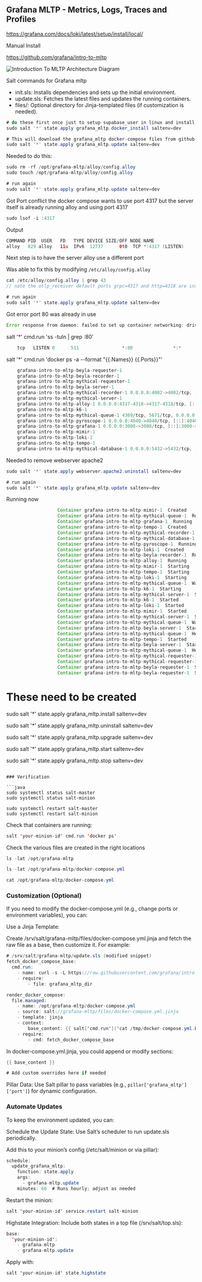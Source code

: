 ## Grafana MLTP - Metrics, Logs, Traces and Profiles

https://grafana.com/docs/loki/latest/setup/install/local/

Manual Install

https://github.com/grafana/intro-to-mltp

![Introduction To MLTP Architecture Diagram](images/Introduction%20to%20MLTP%20Arch%20Diagram.png)

Salt commands for Grafana mltp

- init.sls: Installs dependencies and sets up the initial environment.
- update.sls: Fetches the latest files and updates the running containers.
- files/: Optional directory for Jinja-templated files (if customization is needed).

```java
# do these first once just to setup supabase_user in linux and install docker and docker-compose
sudo salt '*' state.apply grafana_mltp.docker_install saltenv=dev

# This will download the grafana_mltp docker-compose files from github and yaml files and start them
sudo salt '*' state.apply grafana_mltp.update saltenv=dev
```

Needed to do this:

```java
sudo rm -rf /opt/grafana-mltp/alloy/config.alloy
sudo touch /opt/grafana-mltp/alloy/config.alloy
```

```java
# run again
sudo salt '*' state.apply grafana_mltp.update saltenv=dev
```

Got Port conflict the docker compose wants to use port 4317 but the server itself is already running alloy and using port 4317

```java
sudo lsof -i :4317
```

Output

```java
COMMAND PID  USER   FD   TYPE DEVICE SIZE/OFF NODE NAME
alloy   829 alloy   11u  IPv6  12737      0t0  TCP *:4317 (LISTEN)
```

Next step is to have the server alloy use a different port

Was able to fix this by modifying `/etc/alloy/config.alloy`

```java
cat /etc/alloy/config.alloy | grep 43
// note the otlp_receiver default ports grpc=4317 and http=4318 are instead 4327 and 4328 
```

```java
# run again
sudo salt '*' state.apply grafana_mltp.update saltenv=dev
```

Got error port 80 was already in use

```java
Error response from daemon: failed to set up container networking: driver failed programming external connectivity on endpoint grafana-intro-to-mltp-mythical-server-1 (6ea05ecad0639f8b8015a4b973e857a83bb2396526432387a890147fe76909c5): failed to bind host port for 0.0.0.0:80:192.16.0.5:80/tcp: address already in use
```

salt '*' cmd.run 'ss -tuln | grep :80'

```java
    tcp   LISTEN 0      511                *:80               *:*
```

salt '*' cmd.run 'docker ps -a --format "{{.Names}} {{.Ports}}"'

```java
    grafana-intro-to-mltp-beyla-requester-1 
    grafana-intro-to-mltp-beyla-recorder-1 
    grafana-intro-to-mltp-mythical-requester-1 
    grafana-intro-to-mltp-beyla-server-1 
    grafana-intro-to-mltp-mythical-recorder-1 0.0.0.0:4002->4002/tcp, [::]:4002->4002/tcp
    grafana-intro-to-mltp-mythical-server-1 
    grafana-intro-to-mltp-alloy-1 0.0.0.0:4317-4318->4317-4318/tcp, [::]:4317-4318->4317-4318/tcp, 0.0.0.0:6832->6832/tcp, [::]:6832->6832/tcp, 0.0.0.0:12348->12348/tcp, [::]:12348->12348/tcp, 0.0.0.0:55679->55679/tcp, [::]:55679->55679/tcp, 0.0.0.0:12347->12345/tcp, [::]:12347->12345/tcp
    grafana-intro-to-mltp-k6-1 
    grafana-intro-to-mltp-mythical-queue-1 4369/tcp, 5671/tcp, 0.0.0.0:5672->5672/tcp, [::]:5672->5672/tcp, 15671/tcp, 15691-15692/tcp, 25672/tcp, 0.0.0.0:15672->15672/tcp, [::]:15672->15672/tcp
    grafana-intro-to-mltp-pyroscope-1 0.0.0.0:4040->4040/tcp, [::]:4040->4040/tcp
    grafana-intro-to-mltp-grafana-1 0.0.0.0:3000->3000/tcp, [::]:3000->3000/tcp
    grafana-intro-to-mltp-mimir-1 
    grafana-intro-to-mltp-loki-1 
    grafana-intro-to-mltp-tempo-1 
    grafana-intro-to-mltp-mythical-database-1 0.0.0.0:5432->5432/tcp, [::]:5432->5432/tcp
```

Needed to remove webserver apache2

```java
sudo salt '*' state.apply webserver.apache2.uninstall saltenv=dev
```

```java
# run again
sudo salt '*' state.apply grafana_mltp.update saltenv=dev
```

Running now

```java
                   Container grafana-intro-to-mltp-mimir-1  Created
                   Container grafana-intro-to-mltp-mythical-queue-1  Running
                   Container grafana-intro-to-mltp-grafana-1  Running
                   Container grafana-intro-to-mltp-tempo-1  Created
                   Container grafana-intro-to-mltp-mythical-recorder-1  Running
                   Container grafana-intro-to-mltp-mythical-database-1  Running
                   Container grafana-intro-to-mltp-pyroscope-1  Running
                   Container grafana-intro-to-mltp-loki-1  Created
                   Container grafana-intro-to-mltp-beyla-recorder-1  Running
                   Container grafana-intro-to-mltp-alloy-1  Running
                   Container grafana-intro-to-mltp-mimir-1  Starting
                   Container grafana-intro-to-mltp-tempo-1  Starting
                   Container grafana-intro-to-mltp-loki-1  Starting
                   Container grafana-intro-to-mltp-mythical-queue-1  Waiting
                   Container grafana-intro-to-mltp-k6-1  Starting
                   Container grafana-intro-to-mltp-mythical-server-1  Starting
                   Container grafana-intro-to-mltp-k6-1  Started
                   Container grafana-intro-to-mltp-loki-1  Started
                   Container grafana-intro-to-mltp-mimir-1  Started
                   Container grafana-intro-to-mltp-mythical-server-1  Started
                   Container grafana-intro-to-mltp-mythical-queue-1  Waiting
                   Container grafana-intro-to-mltp-beyla-server-1  Starting
                   Container grafana-intro-to-mltp-mythical-queue-1  Healthy
                   Container grafana-intro-to-mltp-tempo-1  Started
                   Container grafana-intro-to-mltp-beyla-server-1  Started
                   Container grafana-intro-to-mltp-mythical-queue-1  Healthy
                   Container grafana-intro-to-mltp-mythical-requester-1  Starting
                   Container grafana-intro-to-mltp-mythical-requester-1  Started
                   Container grafana-intro-to-mltp-beyla-requester-1  Starting
                   Container grafana-intro-to-mltp-beyla-requester-1  Started
```

# These need to be created
sudo salt '*' state.apply grafana_mltp.install saltenv=dev

sudo salt '*' state.apply grafana_mltp.uninstall saltenv=dev

sudo salt '*' state.apply grafana_mltp.upgrade saltenv=dev

sudo salt '*' state.apply grafana_mltp.start saltenv=dev

sudo salt '*' state.apply grafana_mltp.stop saltenv=dev
```

### Verification

```java
sudo systemctl status salt-master
sudo systemctl status salt-minion

sudo systemctl restart salt-master
sudo systemctl restart salt-minion
```

Check that containers are running:

```java
salt 'your-minion-id' cmd.run 'docker ps'
```

Check the various files are created in the right locations

```java
ls -lat /opt/grafana-mltp

ls -lat /opt/grafana-mltp/docker-compose.yml

cat /opt/grafana-mltp/docker-compose.yml
```

### Customization (Optional)

If you need to modify the docker-compose.yml (e.g., change ports or environment variables), you can:

Use a Jinja Template:

Create /srv/salt/grafana-mltp/files/docker-compose.yml.jinja and fetch the raw file as a base, then customize it. For example:

```java
# /srv/salt/grafana-mltp/update.sls (modified snippet)
fetch_docker_compose_base:
  cmd.run:
    - name: curl -s -L https://raw.githubusercontent.com/grafana/intro-to-mltp/main/docker-compose.yml -o /tmp/docker-compose.yml.base
    - require:
        - file: grafana_mltp_dir

render_docker_compose:
  file.managed:
    - name: /opt/grafana-mltp/docker-compose.yml
    - source: salt://grafana-mltp/files/docker-compose.yml.jinja
    - template: jinja
    - context:
        base_content: {{ salt['cmd.run']('cat /tmp/docker-compose.yml.base') | yaml_encode }}
    - require:
        - cmd: fetch_docker_compose_base
```

In docker-compose.yml.jinja, you could append or modify sections:

```java
{{ base_content }}

# Add custom overrides here if needed
```

Pillar Data: Use Salt pillar to pass variables (e.g., `pillar['grafana_mltp']['port']`) for dynamic configuration.


### Automate Updates

To keep the environment updated, you can:

Schedule the Update State: Use Salt’s scheduler to run update.sls periodically.

Add this to your minion’s config (/etc/salt/minion or via pillar):

```java
schedule:
  update_grafana_mltp:
    function: state.apply
    args:
      - grafana-mltp.update
    minutes: 60  # Runs hourly; adjust as needed
```

Restart the minion:

```java
salt 'your-minion-id' service.restart salt-minion
```

Highstate Integration: Include both states in a top file (/srv/salt/top.sls):

```java
base:
  'your-minion-id':
    - grafana-mltp
    - grafana-mltp.update
```

Apply with:

```java
salt 'your-minion-id' state.highstate
```



